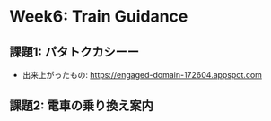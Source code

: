 # Week6: Train Guidance

## 課題1: パタトクカシーー

* 出来上がったもの: https://engaged-domain-172604.appspot.com


## 課題2: 電車の乗り換え案内
